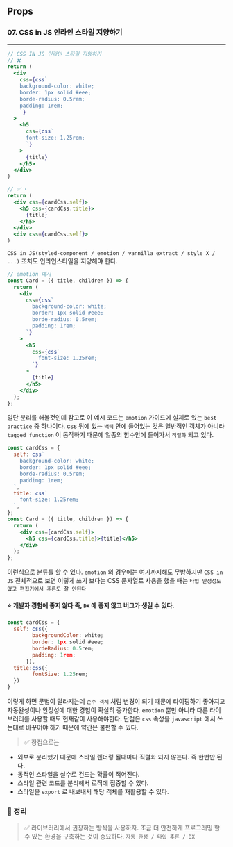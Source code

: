 ## Props

### 07. CSS in JS 인라인 스타일 지양하기

---

```jsx
// CSS IN JS 인라인 스타일 지양하기
// ❌
return (
  <div
    css={css`
    background-color: white;
    border: 1px solid #eee;
    borde-radius: 0.5rem;
    padding: 1rem;
    `}
  >
    <h5
      css={css`
      font-size: 1.25rem;
      `}
    >
      {title}
    </h5>
  </div>
)

// ✅ ⬇️
return (
  <div css={cardCss.self}>
    <h5 css={cardCss.title}>
      {title}
    </h5>
  </div>
  <div css={cardCss.self}>
)
```

`CSS in JS(styled-component / emotion / vannilla extract / style X / ...)` 조차도 인라인스타일을 지양해야 한다.

```jsx
// emotion 예시
const Card = ({ title, children }) => {
  return (
    <div
      css={css`
        background-color: white;
        border: 1px solid #eee;
        borde-radius: 0.5rem;
        padding: 1rem;
      `}
    >
      <h5
        css={css`
          font-size: 1.25rem;
        `}
      >
        {title}
      </h5>
    </div>
  );
};
```

일단 분리를 해볼것인데 참고로 이 예시 코드는 `emotion` 가이드에 실제로 있는 `best practice` 중 하나이다. css 뒤에 있는 `백틱` 안에 들어있는 것은 일반적인 객체가 아니라 `tagged function` 이 동작하기 때문에 일종의 함수안에 들어가서 `직렬화` 되고 있다.

```jsx
const cardCss = {
  self: css`
    background-color: white;
    border: 1px solid #eee;
    borde-radius: 0.5rem;
    padding: 1rem;
  `,
  title: css`
    font-size: 1.25rem;
  `,
};
const Card = ({ title, children }) => {
  return (
    <div css={cardCss.self}>
      <h5 css={cardCss.title}>{title}</h5>
    </div>
  );
};
```

이런식으로 분류를 할 수 있다. `emotion` 의 경우에는 여기까지해도 무방하지만 `CSS in JS` 전체적으로 보면 이렇게 쓰기 보다는 CSS 문자열로 사용을 했을 때는 `타입 안정성도 없고 편집기에서 추론도 잘 안된다`

#### ⭐️ 개발자 경험에 좋지 않다 즉, `DX` 에 좋지 않고 버그가 생길 수 있다.

```jsx
const cardCss = {
  self: css({
        backgroundColor: white;
        border: 1px solid #eee;
        bordeRadius: 0.5rem;
        padding: 1rem;
  	  }),
  title:css({
        fontSize: 1.25rem;
  })
}
```

이렇게 하면 문법이 달라지는데 `순수 객체` 처럼 변경이 되기 때문에 타이핑하기 좋아지고 자동완성이나 안정성에 대한 경험이 확실히 증가한다. `emotion` 뿐만 아니라 다른 라이브러리를 사용할 때도 현재같이 사용해야한다.
단점은 `css` 속성을 `javascript` 에서 쓰는대로 바꾸어야 하기 때문에 약간은 불편할 수 있다.

> ✅ 장점으로는

- 외부로 분리했기 때문에 스타일 렌더링 될때마다 직렬화 되지 않는다. 즉 한번만 된다.
- 동적인 스타일을 실수로 건드는 확률이 적어진다.
- 스타일 관련 코드를 분리해서 로직에 집중할 수 있다.
- 스타일을 `export` 로 내보내서 해당 객체를 재활용할 수 있다.

### 📌 정리

> ✅ 라이브러리에서 권장하는 방식을 사용하자. 조금 더 안전하게 프로그래밍 할 수 있는 환경을 구축하는 것이 중요하다. `자동 완성 / 타입 추론 / DX`
